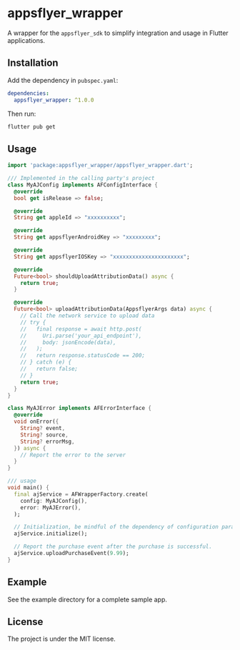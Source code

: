 # appsflyer_wrapper

A wrapper for the `appsflyer_sdk` to simplify integration and usage in Flutter applications.

## Installation

Add the dependency in `pubspec.yaml`:

```yaml 
dependencies:
  appsflyer_wrapper: ^1.0.0
```

Then run:

``` bash
flutter pub get
```

## Usage

```dart
import 'package:appsflyer_wrapper/appsflyer_wrapper.dart';

/// Implemented in the calling party's project
class MyAJConfig implements AFConfigInterface {
  @override
  bool get isRelease => false;

  @override
  String get appleId => "xxxxxxxxxx";

  @override
  String get appsflyerAndroidKey => "xxxxxxxxx";

  @override
  String get appsflyerIOSKey => "xxxxxxxxxxxxxxxxxxxxxx";

  @override
  Future<bool> shouldUploadAttributionData() async {
    return true;
  }

  @override
  Future<bool> uploadAttributionData(AppsflyerArgs data) async {
    // Call the network service to upload data
    // try {
    //   final response = await http.post(
    //     Uri.parse('your_api_endpoint'),
    //     body: jsonEncode(data),
    //   );
    //   return response.statusCode == 200;
    // } catch (e) {
    //   return false;
    // }
    return true;
  }
}

class MyAJError implements AFErrorInterface {
  @override
  void onError({
    String? event,
    String? source,
    String? errorMsg,
  }) async {
    // Report the error to the server
  }
}

/// usage
void main() {
  final ajService = AFWrapperFactory.create(
    config: MyAJConfig(),
    error: MyAJError(),
  );

  // Initialization, be mindful of the dependency of configuration parameters
  ajService.initialize();

  // Report the purchase event after the purchase is successful.
  ajService.uploadPurchaseEvent(9.99);
}

```

## Example

See the example directory for a complete sample app.

## License

The project is under the MIT license.